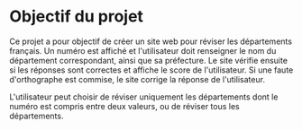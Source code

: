 # Objectif du projet

Ce projet a pour objectif de créer un site web pour réviser les départements français. Un numéro est affiché et l'utilisateur doit renseigner le nom du département correspondant, ainsi que sa préfecture.
Le site vérifie ensuite si les réponses sont correctes et affiche le score de l'utilisateur. Si une faute d'orthographe est commise, le site corrige la réponse de l'utilisateur.

L'utilisateur peut choisir de réviser uniquement les départements dont le numéro est compris entre deux valeurs, ou de réviser tous les départements.